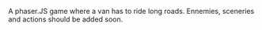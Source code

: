 A phaser.JS game where a van has to ride long roads.
Ennemies, sceneries and actions should be added soon.